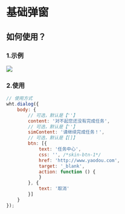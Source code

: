 # 基础弹窗

## 如何使用？

### 1.示例
![](https://www.showdoc.cc/server/api/common/visitfile/sign/200efdcf78eac79f9a2c6f75692d00b4?showdoc=.jpg)

### 2.使用
```js
// 使用方式
wht.dialog({
    body: {
        // 可选，默认是【''】
        content: '对不起您还没有完成任务',
        // 可选，默认是【''】
        simContent: '请继续完成任务！',
        // 可选，默认是【[]】
        btn: [{
            text: '任务中心',
            css: '', /*skin-btn-1*/
            href: 'http://www.yaodou.com',
            target: '_blank',
            action: function () {
            }
        }, {
            text: '取消'
        }]
    }
});
```

